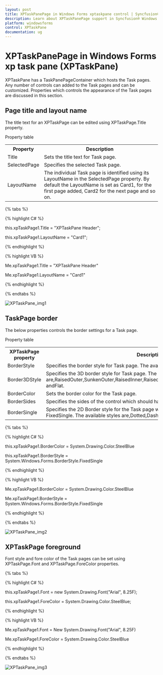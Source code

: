 ```yaml
---
layout: post
title: XPTaskPanePage in Windows Forms xptaskpane control | Syncfusion®
description: Learn about XPTaskPanePage support in Syncfusion® Windows Forms xptaskpane (XPTaskPane) control and more details.
platform: windowsforms
control: XPTaskPane
documentation: ug
---
```


# XPTaskPanePage in Windows Forms xp task pane (XPTaskPane)

XPTaskPane has a TaskPanePageContainer which hosts the Task pages. Any number of controls can added to the Task pages and can be customized. Properties which controls the appearance of the Task pages are discussed in this section.

## Page title and layout name

The title text for an XPTaskPage can be edited using XPTaskPage.Title property.

Property table

<table>
<tr>
<th>
Property</th><th>
Description</th></tr>
<tr>
<td>
Title</td><td>
Sets the title text for Task page.</td></tr>
<tr>
<td>
SelectedPage</td><td>
Specifies the selected Task page.</td></tr>
<tr>
<td>
LayoutName</td><td>
The individual Task page is identified using its LayoutName in the SelectedPage property. By default the LayoutName is set as Card1, for the first page added, Card2 for the next page and so on. </td></tr>
</table>

{% tabs %}

{% highlight C# %}


this.xpTaskPage1.Title = "XPTaskPane Header";

this.xpTaskPage1.LayoutName = "Card1";

{% endhighlight %}

{% highlight VB %}



Me.xpTaskPage1.Title = "XPTaskPane Header"

Me.xpTaskPage1.LayoutName = "Card1"

{% endhighlight %}

{% endtabs %}

![XPTaskPane_img1](XPTaskPane-Control_images/XPTaskPane_img1.jpeg) 



## TaskPage border

The below properties controls the border settings for a Task page.

Property table

<table>
<tr>
<th>
XPTaskPage property</th><th>
Description</th></tr>
<tr>
<td>
BorderStyle</td><td>
Specifies the border style for Task page. The available styles are Fixed3D and FixedSingle.</td></tr>
<tr>
<td>
Border3DStyle</td><td>
Specifies the 3D border style for Task page. The available styles are,RaisedOuter,SunkenOuter,RaisedInner,Raised,Etched,SunkenInner,Bump,Sunken,Adjust andFlat.</td></tr>
<tr>
<td>
BorderColor</td><td>
Sets the border color for the Task page.</td></tr>
<tr>
<td>
BorderSides</td><td>
Specifies the sides of the control which should have border.</td></tr>
<tr>
<td>
BorderSingle</td><td>
Specifies the 2D Border style for the Task page when BorderStyle property is set to FixedSingle. The available styles are,Dotted,Dashed,Solid,Inset and Outset.</td></tr>
</table>

{% tabs %}

{% highlight C# %}



this.xpTaskPage1.BorderColor = System.Drawing.Color.SteelBlue

this.xpTaskPage1.BorderStyle = System.Windows.Forms.BorderStyle.FixedSingle

{% endhighlight %}

{% highlight VB %}



Me.xpTaskPage1.BorderColor = System.Drawing.Color.SteelBlue

Me.xpTaskPage1.BorderStyle = System.Windows.Forms.BorderStyle.FixedSingle

{% endhighlight %}

{% endtabs %}

![XPTaskPane_img2](XPTaskPane-Control_images/XPTaskPane_img2.jpeg)



## XPTaskPage foreground

Font style and fore color of the Task pages can be set using XPTaskPage.Font and XPTaskPage.ForeColor properties.

{% tabs %}

{% highlight C# %}



this.xpTaskPage1.Font = new System.Drawing.Font("Arial", 8.25F);

this.xpTaskPage1.ForeColor = System.Drawing.Color.SteelBlue;

{% endhighlight %}

{% highlight VB %}



Me.xpTaskPage1.Font = New System.Drawing.Font("Arial", 8.25F)

Me.xpTaskPage1.ForeColor = System.Drawing.Color.SteelBlue

{% endhighlight %}

{% endtabs %}

![XPTaskPane_img3](XPTaskPane-Control_images/XPTaskPane_img3.jpeg)



